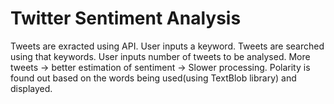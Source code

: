 # Twitter Sentiment Analysis

Tweets are exracted using API. User inputs a keyword. Tweets are searched using that keywords.
User inputs number of tweets to be analysed. More tweets -> better estimation of sentiment -> Slower processing.
Polarity is found out based on the words being used(using TextBlob library) and displayed.

